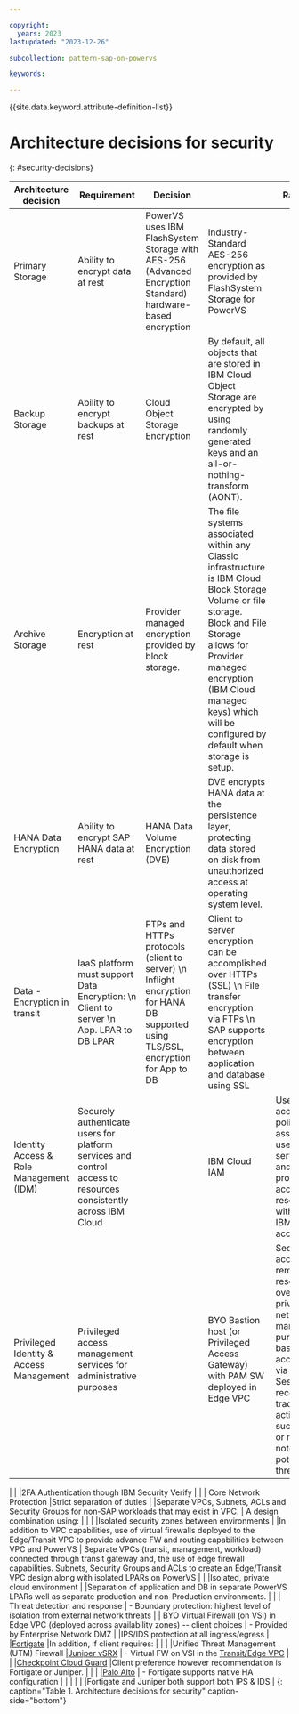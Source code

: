 ```yaml
---

copyright:
  years: 2023
lastupdated: "2023-12-26"

subcollection: pattern-sap-on-powervs

keywords:

---
```


{{site.data.keyword.attribute-definition-list}}

# Architecture decisions for security
{: #security-decisions}

| **Architecture decision**               | **Requirement**                                                                                                 | **Decision** |                                                                                                                                                                       | **Rationale**                                                                                                                                                                                                                                                      |
|-|-|-|-|-|
| Primary Storage                         | Ability to encrypt data at rest                                                                                 |PowerVS uses IBM FlashSystem Storage with AES-256 (Advanced Encryption Standard) hardware-based encryption                                                           | Industry-Standard AES-256 encryption as provided by FlashSystem Storage for PowerVS                                                                                                                                                                                |
| Backup Storage                       | Ability to encrypt backups at rest                                                                              |Cloud Object Storage Encryption                                                                                                                                       | By default, all objects that are stored in IBM Cloud Object Storage are encrypted by using randomly generated keys and an all-or-nothing-transform (AONT).
| Archive Storage                         |Encryption at rest| Provider managed encryption provided by block storage.                                                                                                                | The file systems associated within any Classic infrastructure is IBM Cloud Block Storage Volume or file storage. Block and File Storage allows for Provider managed encryption (IBM Cloud managed keys) which will be configured by default when storage is setup. |
| HANA Data Encryption                    | Ability to encrypt SAP HANA data at rest                                                                        |HANA Data Volume Encryption (DVE)                                                                                                                                     | DVE encrypts HANA data at the persistence layer, protecting data stored on disk from unauthorized access at operating system level.                                                                                                                                |
| Data - Encryption in transit            | IaaS platform must support Data Encryption: \n Client to server \n App. LPAR to DB LPAR                                                                     |FTPs and HTTPs protocols (client to server) \n Inflight encryption for HANA DB supported using TLS/SSL, encryption for App to DB                                                                                                                       | Client to server encryption can be accomplished over HTTPs (SSL) \n File transfer encryption via FTPs \n SAP supports encryption between application and database using SSL
| Identity Access & Role Management (IDM) | Securely authenticate users for platform services and control access to resources consistently across IBM Cloud |              | IBM Cloud IAM                                                                                                                                                         | Use IAM access policies to assign users, service IDs, and trusted profiles access to resources within the IBM Cloud account.                                                                                                                                       |
| Privileged Identity & Access Management | Privileged access management services for administrative purposes                                               |              |BYO Bastion host (or Privileged Access Gateway) with PAM SW deployed in Edge VPC                                                                                  | Securely access remote resources over the private network for management purposes; bastion accessed via SSH. Session recording, tracking all activities, successful or not, to note any potential threats
|
|                                         |2FA Authentication though IBM Security Verify                                                                                                                     |                                                                                                                                                                                                                                                                    |
| Core Network Protection                 |Strict separation of duties                                                                                 |              |Separate VPCs, Subnets, ACLs and Security Groups for non-SAP workloads that may exist in VPC.                                                                     | A design combination using:
|                                                                                                                                                                                                                                                                    |
|                                         |Isolated security zones between environments                                                                |              |In addition to VPC capabilities, use of virtual firewalls deployed to the Edge/Transit VPC to provide advance FW and routing capabilities between VPC and PowerVS | Separate VPCs (transit, management, workload) connected through transit gateway and, the use of edge firewall capabilities. Subnets, Security Groups and ACLs to create an Edge/Transit VPC design along with isolated LPARs on PowerVS                            |
|                                         |Isolated, private cloud environment                                                                         |              |Separation of application and DB in separate PowerVS LPARs well as separate production and non-Production environments.                                           |                                                                                                                                                                                                                                                                    |
| Threat detection and response           | -   Boundary protection: highest level of isolation from external network threats                               |              | BYO Virtual Firewall (on VSI) in Edge VPC (deployed across availability zones) -- client choices                                                                      | -   Provided by Enterprise Network DMZ
|
|IPS/IDS protection at all ingress/egress                                                                    |              |[Fortigate](https://cloud.ibm.com/catalog/content/ibm-fortigate-AP-HA-terraform-deploy-5dd3e4ba-c94b-43ab-b416-c1c313479cec-global)                               |In addition, if client requires:
|                                                                                                                                                                                                                                                                    |
|                                         |Unified Threat Management (UTM) Firewall                                                                    |[Juniper vSRX](https://cloud.ibm.com/catalog/content/juniper-vsrx-catalog-deploy-1.4-dc1e707c-33dd-4321-b2a5-c22dbf0dd0ee-global)                                 | -   Virtual FW on VSI in the [Transit/Edge VPC](https://cloud.ibm.com/docs/solution-tutorials?topic=solution-tutorials-vpc-transit1)
|                                         |                                                                                                                 |[Checkpoint Cloud Guard](https://cloud.ibm.com/catalog/content/checkpoint-iaas-gw-ibm-vpc-1.0.7-9ed8dbde-2931-45f5-a7a7-0c90ce0d2686-global)                      |Client preference however recommendation is Fortigate or Juniper.
|                                                                                                                                                                                                                                                                    |
|                                         |[Palo Alto](https://cloud.ibm.com/catalog/content/ibmcloud-vmseries-1.9-6470816d-562d-4627-86a5-fe3ad4e94b30-global)                                              | -   Fortigate supports native HA configuration
|                                                                                                                                                                                                                                                                    |
|                                         |                                                                                                                 |              |Fortigate and Juniper both support both IPS & IDS                                                                                                                                                                                                              |
{: caption="Table 1. Architecture decisions for security" caption-side="bottom"}
